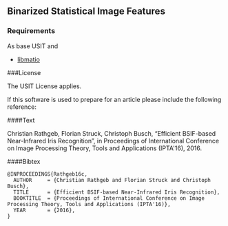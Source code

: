 Binarized Statistical Image Features
------------------------------------

### Requirements

As base USIT and 

 - [libmatio](http://sourceforge.net/projects/matio) 

###License

The USIT License applies.

If this software is used to prepare for an article please include the following reference:

####Text

Christian Rathgeb, Florian Struck, Christoph Busch, “Efficient BSIF-based Near-Infrared Iris Recognition”, in Proceedings of International Conference on Image Processing Theory, Tools and Applications (IPTA'16), 2016.

####Bibtex

    @INPROCEEDINGS{Rathgeb16c,
      AUTHOR     = {Christian Rathgeb and Florian Struck and Christoph Busch},
      TITLE      = {Efficient BSIF-based Near-Infrared Iris Recognition},
      BOOKTITLE  = {Proceedings of International Conference on Image Processing Theory, Tools and Applications (IPTA'16)},
      YEAR       = {2016},
    }
